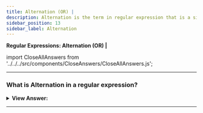 ```yaml
---
title: Alternation (OR) |
description: Alternation is the term in regular expression that is a simple “OR”. In a regular expression it “OR” is denoted with a vertical line character |.
sidebar_position: 13
sidebar_label: Alternation
---
```


**Regular Expressions: Alternation (OR) |**

import CloseAllAnswers from '../../../src/components/CloseAnswers/CloseAllAnswers.js';

<CloseAllAnswers />

---

### What is Alternation in a regular expression?

<details>
  <summary><strong>View Answer:</strong></summary>
  <div>
  <div><strong>Interview Response:</strong> Alternation is the term in regular expression that is a simple “OR”. In a regular expression it “OR” is denoted with a vertical line character |.
    </div><br />
  <div><strong className="codeExample">Code Example:</strong><br /><br />

  <div></div>

```js
let regexp = /html|php|css|java(script)?/gi; // Alternation |

let str = 'First HTML appeared, then CSS, then JavaScript';

alert(str.match(regexp)); // 'HTML', 'CSS', 'JavaScript'
```

  </div>
  </div>
</details>

---
